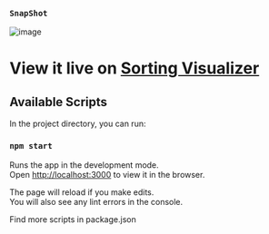 ### `SnapShot`
![image](https://user-images.githubusercontent.com/56015329/117827679-d5fa8f80-b28e-11eb-86b4-19db49a31a65.png)

# View it live on [Sorting Visualizer](https://app-cluster.herokuapp.com/sorting-visualizer)

## Available Scripts

In the project directory, you can run:

### `npm start`

Runs the app in the development mode.\
Open [http://localhost:3000](http://localhost:3000) to view it in the browser.

The page will reload if you make edits.\
You will also see any lint errors in the console.

Find more scripts in package.json


